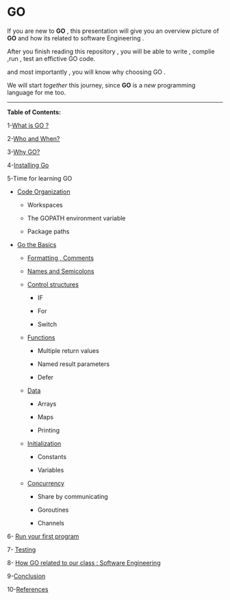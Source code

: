 # GO

If you are new to **GO** , this presentation will give you an overview picture of **GO** and how its related to software Engineering .

After you finish reading this repository , you will be able to write , complie ,run , test an effictive GO code.

and most importantly , you will know why choosing GO .

We will start *together* this journey, since **GO** is a *new* programming language for me too.


-----------------------------------------------------------------------------------------------------


**Table of Contents:**



1-[What is GO ?](https://github.com/Afnan-Aldhahri/GO/blob/master/Resources/What%20is%20GO%20%3F%20.md)  

2-[Who and When?](https://github.com/Afnan-Aldhahri/GO/blob/master/Resources/Who%20and%20When%3F.md)

3-[Why GO?](https://github.com/Afnan-Aldhahri/GO/blob/master/Resources/Why%20GO.md) 

4-[Installing Go](https://github.com/Afnan-Aldhahri/GO/blob/master/Resources/InstallingGO.md) 

5-Time for learning GO

 * [Code Organization](https://github.com/Afnan-Aldhahri/GO/blob/master/Resources/Code%20Organization.md)
 
     * Workspaces
     
     * The GOPATH environment variable
     
     * Package paths

* [Go the Basics](https://github.com/Afnan-Aldhahri/GO/blob/master/Resources/Go%20the%20Basics.md) 
 
     * [Formatting , Comments](https://github.com/Afnan-Aldhahri/GO/blob/master/Resources/Formatting%20and%20Comments%20.md)

     * [Names and Semicolons](https://github.com/Afnan-Aldhahri/GO/blob/master/Resources/Names%20and%20Semicolons.md)

     * [Control structures](https://github.com/Afnan-Aldhahri/GO/blob/master/Resources/Control%20structures.md)
    
         * IF
         
         * For
         
         * Switch
         
     * [Functions](https://github.com/Afnan-Aldhahri/GO/blob/master/Resources/Functions.md)
     
         * Multiple return values
         
         * Named result parameters
         
         * Defer
 
     * [Data](https://github.com/Afnan-Aldhahri/GO/blob/master/Resources/Data.md)
     
         * Arrays
         
         * Maps
         
         * Printing
         
         
     * [Initialization](https://github.com/Afnan-Aldhahri/GO/blob/master/Resources/Initialization.md)
     
         * Constants
         
         * Variables
         
     
     * [Concurrency](https://github.com/Afnan-Aldhahri/GO/blob/master/Resources/Concurrency.md)
         * Share by communicating
         
         * Goroutines
         
         * Channels
         

6- [Run your first program](https://github.com/Afnan-Aldhahri/GO/blob/master/Resources/Run%20your%20first%20program.md)

7- [Testing](https://github.com/Afnan-Aldhahri/GO/blob/master/Resources/Testing.md)

8- [How GO related to our class : Software Engineering](https://github.com/Afnan-Aldhahri/GO/blob/master/Resources/How%20GO%20related%20to%20our%20class%20:%20Software%20Engineering.md)

9-[Conclusion](https://github.com/Afnan-Aldhahri/GO/blob/master/Resources/Conclusion.md)

10-[References](https://github.com/Afnan-Aldhahri/GO/blob/master/Resources/bibliography.md)
